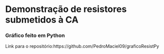 <h1>Demonstração de resistores submetidos à CA</h1>

<h3>Gráfico feito em Python</h3>

<p>Link para o repositório:https://github.com/PedroMaciel09/graficoResistPy</p>
